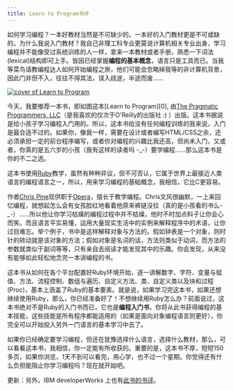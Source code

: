 ```yaml
---
title: Learn to Program书评
---
```

如何学习编程？一本好教材当然是不可缺少的。一本好的入门教材更是不可或缺的。为什么我说入门教材？我自己非理工科专业更莫说计算机相关专业出身，学习编程并不能像受过系统训练的人一样，拿来一本教材或者手册，熟悉一下词法(lexical)结构即可上手。皆因已经掌握**编程的基本概念**，语言只是工具而已。当我等菜鸟请教编程达人如何开始编程之旅，他们可能会忽略掉我等的非计算机背景，因此门非但不入，往往不得其法，误入歧途，半途而废……

[![cover of Learn to Program](http://ec3.images-amazon.com/images/P/0976694042.01._AA240_SCLZZZZZZZ_.jpg)](http://www.douban.com/subject/1923716/)

今天，我要推荐一本书，即如图这本[Learn to Program][0], 由[The Pragmatic Programmers, LLC][1]（是我喜欢的仅次于O'Reilly的出版社 :) ）出版。这本书据说是给小孩子学习编程入门用的。所以，这本书给没有任何编程训练的我来说，入门是最合适不过的。如果你，像我一样，需要在设计或者编写HTML/CSS之余，还必须承担一定的前台程序编写，或者你对编程的兴趣比我还高，但尚未入门，又或者，你真的是五六岁的小孩（我有这样的读者吗 -_-）要学编程……那么这本书是你的不二之选。

这本书使用[Ruby][2]教学，虽然有种种非议，但不可否认，它属于世界上最接近人类语言的编程语言之一，所以，用来学习编程的基础概念，我相信，它比C更容易。

作者[Chris Pine][3]现供职于[Opera][4]，擅长于教学编程。Chris文风很幽默，一上来回忆编程，就想起怎么会有女孩脸红地看着他原来裤链没拉（真的是小孩看的书么-_-）……所以他让你学习枯燥的编程过程中并不枯燥，他时不时加点料子让你会心而笑。而且语言平实易懂，运用大量现实生活中的实例来解释程序中的术语，让你过目难忘。举个例子，书中是这样解释对象与方法的。假如钟表是一个对象，则时针的转动就是该对象的方法；假如对象是名词的话，方法则类似于动词，而方法的参数就类似于副词等等，只有亲自去阅读才能发现其中的乐趣。你会发现，从来没有能够如此轻松地念完一本讲编程的书。

这本书从如何在各个平台配置好Ruby环境开始，逐一讲解数字、字符、变量与赋值、方法、流程控制、数组与遍历、自定义方法、类、自定义类以及块和过程(Proc)，基本上涵盖了Ruby的基本要素。就是说，如果学习完这本书，如果还想继续使用Ruby，那么，你已经准备好了！不想继续用Ruby怎么办？前面说过，这本书绝对不是Ruby的入门书而已，它也是**编程入门书**，你将从此书获得编程的基本技能，这些技能是所有程序都能适用的（如果是面向对象编程语言则更好），你完全可以开始投入另外一门语言的基本学习中去了。

如果你已经确定要学习编程，但还在犹豫选择什么语言，选择什么教材，那么，可以看看这本书，我相信，你一定能有所收获的。重要的是，这本书不厚，短短150多页，如果你浏览，1天不到可以看完，用心学，也不过一个星期。你觉得还有什么负担能阻止你学习编程吗？现在就开始吧。

更新：另外，IBM developerWorks 上也有[此书的书评][5]。

[1]: http://www.pragmaticprogrammer.com/
[2]: http://www.ruby-lang.org/en/
[3]: http://pine.fm/
[4]: http://www.opera.com/
[5]: http://www-128.ibm.com/developerworks/cn/rational/rationaledge/content/may06/reader/pollice2.html
